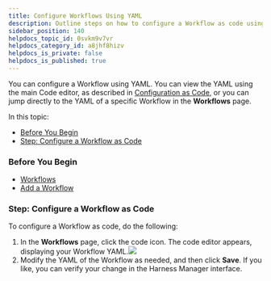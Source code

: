 ```yaml
---
title: Configure Workflows Using YAML
description: Outline steps on how to configure a Workflow as code using YAML.
sidebar_position: 140
helpdocs_topic_id: 0svkm9v7vr
helpdocs_category_id: a8jhf8hizv
helpdocs_is_private: false
helpdocs_is_published: true
---
```


You can configure a Workflow using YAML. You can view the YAML using the main Code editor, as described in [Configuration as Code](../../../firstgen-platform/config-as-code/configuration-as-code.md), or you can jump directly to the YAML of a specific Workflow in the **Workflows** page.

In this topic:

- [Before You Begin](#before-you-begin)
- [Step: Configure a Workflow as Code](#step-configure-a-workflow-as-code)


### Before You Begin

* [Workflows](workflow-configuration.md)
* [Add a Workflow](tags-how-tos.md)


### Step: Configure a Workflow as Code

To configure a Workflow as code, do the following:

1. In the **Workflows** page, click the code icon. The code editor appears, displaying your Workflow YAML.![](./static/configure-workflow-using-yaml-12.png)
2. Modify the YAML of the Workflow as needed, and then click **Save**. If you like, you can verify your change in the Harness Manager interface.


